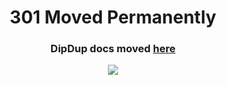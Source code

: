 <center>
  <h1> 301 Moved Permanently</h1>
  <h3>
    DipDup docs moved <a href="https://github.com/dipdup-net/dipdup-py/tree/master/docs">here</a>
  </h3>
  <img src="https://tzkt.io/404.gif">
</center>
